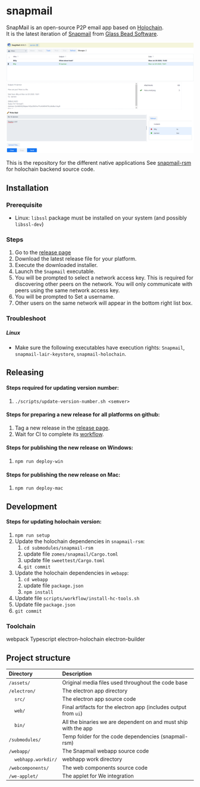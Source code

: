 # snapmail
SnapMail is an open-source P2P email app based on [Holochain](https://holochain.org/).  
It is the latest iteration of [Snapmail](http://www.glassbead.com/snapmail/index.shtml) from [Glass Bead Software](http://www.glassbead.com/).


![sshot](https://github.com/glassbeadsoftware/snapmail/blob/master/assets/snapmail-ui.png)

This is the repository for the different native applications 
See [snapmail-rsm](https://github.com/glassbeadsoftware/snapmail-rsm) for holochain backend source code.

## Installation

### Prerequisite 
 - Linux: `libssl` package must be installed on your system (and possibly `libssl-dev`)

### Steps
1. Go to the [release page](https://github.com/glassbeadsoftware/snapmail/releases)
2. Download the latest release file for your platform.
3. Execute the downloaded installer.
4. Launch the `Snapmail` executable.
5. You will be prompted to select a network access key. This is required for discovering other peers on the network. You will only communicate with peers using the same network access key.
6. You will be prompted to Set a username.
7. Other users on the same network will appear in the bottom right list box.

### Troubleshoot

##### Linux
- Make sure the following executables have execution rights: `Snapmail`, `snapmail-lair-keystore`, `snapmail-holochain`.

 
## Releasing

#### Steps required for updating version number:
1. `./scripts/update-version-number.sh <semver>`


#### Steps for preparing a new release for all platforms on github:
1. Tag a new release in the [release page](https://github.com/glassbeadsoftware/snapmail/releases).
2. Wait for CI to complete its [workflow](https://github.com/glassbeadsoftware/snapmail/actions).

#### Steps for publishing the new release on Windows:
1. `npm run deploy-win`

#### Steps for publishing the new release on Mac:
1. `npm run deploy-mac`


## Development

#### Steps for updating holochain version:
1. `npm run setup`
2. Update the holochain dependencies in `snapmail-rsm`:
    1. `cd submodules/snapmail-rsm`
    2. update file `zomes/snapmail/Cargo.toml`
    3. update file `sweettest/Cargo.toml`
    4. `git commit`
3. Update the holochain dependencies in `webapp`:
    1. `cd webapp`
    2. update file `package.json`
    3. `npm install`
4. Update file `scripts/workflow/install-hc-tools.sh`
5. Update file `package.json`
6. `git commit`


### Toolchain

webpack
Typescript
electron-holochain
electron-builder

## Project structure

| Directory                                  | Description                                                                                                                 |
|:-------------------------------------------| :-------------------------------------------------------------------------------------------------------------------------- |
| `/assets/`                                 | Original media files used throughout the code base
| `/electron/`                               | The electron app directory
| &nbsp;&nbsp;&nbsp;&nbsp;`src/`             | The electron app source code
| &nbsp;&nbsp;&nbsp;&nbsp;`web/`             | Final artifacts for the electron app (includes output from `ui`)
| &nbsp;&nbsp;&nbsp;&nbsp;`bin/`             | All the binaries we are dependent on and must ship with the app
| `/submodules/`                             | Temp folder for the code dependencies (snapmail-rsm)
| `/webapp/`                                 | The Snapmail webapp source code
| &nbsp;&nbsp;&nbsp;&nbsp;`webhapp.workdir/` | webhapp work directory
| `/webcomponents/`                          | The web components source code
| `/we-applet/`                              | The applet for We integration
